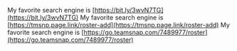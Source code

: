 My favorite search engine is [https://bit.ly/3wvN7TG](https://bit.ly/3wvN7TG)
My favorite search engine is [https://tmsnp.page.link/roster-add](https://tmsnp.page.link/roster-add)
My favorite search engine is [https://go.teamsnap.com/7489977/roster](https://go.teamsnap.com/7489977/roster)